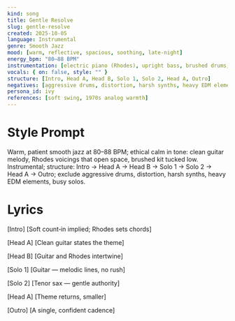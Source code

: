 ```yaml
---
kind: song
title: Gentle Resolve
slug: gentle-resolve
created: 2025-10-05
language: Instrumental
genre: Smooth Jazz
mood: [warm, reflective, spacious, soothing, late‑night]
energy_bpm: "80–88 BPM"
instrumentation: [electric piano (Rhodes), upright bass, brushed drums, tenor sax, clean electric guitar, flugelhorn, vibraphone, subtle strings pad]
vocals: { on: false, style: "" }
structure: [Intro, Head A, Head B, Solo 1, Solo 2, Head A, Outro]
negatives: [aggressive drums, distortion, harsh synths, heavy EDM elements, overly busy solos]
persona_id: ivy
references: [soft swing, 1970s analog warmth]
---
```


# Style Prompt
Warm, patient smooth jazz at 80–88 BPM; ethical calm in tone: clean guitar melody, Rhodes voicings that open space, brushed kit tucked low. Instrumental; structure: Intro → Head A → Head B → Solo 1 → Solo 2 → Head A → Outro; exclude aggressive drums, distortion, harsh synths, heavy EDM elements, busy solos.

# Lyrics
[Intro]
[Soft count‑in implied; Rhodes sets chords]

[Head A]
[Clean guitar states the theme]

[Head B]
[Guitar and Rhodes intertwine]

[Solo 1]
[Guitar — melodic lines, no rush]

[Solo 2]
[Tenor sax — gentle authority]

[Head A]
[Theme returns, smaller]

[Outro]
[A single, confident cadence]


